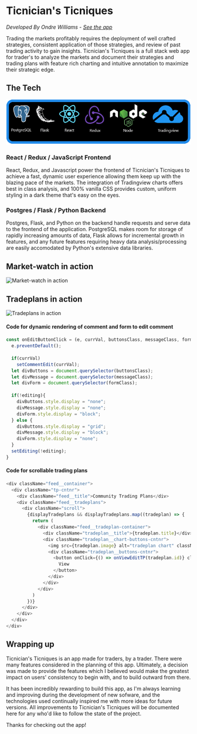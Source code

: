 # Ticnician's Ticniques
*Developed By Ondre Williams - [See the app](http://ticnicians-ticniques.herokuapp.com/)*

Trading the markets profitably requires the deployment of well crafted strategies, consistent application of those strategies, and review of past trading activity to gain insights. Ticnician's Ticniques is a full stack web app for trader's to analyze the markets and document their strategies and trading plans with feature rich charting and intuitive annotation to maximize their strategic edge.

## The Tech
![The Tech](/readme-resources/pfrn-stack.gif)

### React / Redux / JavaScript Frontend
React, Redux, and Javascript power the frontend of Ticnician's Ticniques to achieve a fast, dynamic user experience allowing them keep up with the blazing pace of the markets. The integration of Tradingview charts offers best in class analysis, and 100% vanilla CSS provides custom, uniform styling in a dark theme that's easy on the eyes.

### Postgres / Flask / Python Backend
Postgres, Flask, and Python on the backend handle requests and serve data to the frontend of the application. PostgreSQL makes room for storage of rapidly increasing amounts of data, Flask allows for incremental growth in features, and any future features requiring heavy data analysis/processing are easily accomodated by Python's extensive data libraries.

## Market-watch in action
![Market-watch in action](/readme-resources/main-demo.gif)

## Tradeplans in action
![Tradeplans in action](/readme-resources/tradeplan-demo.gif)

#### Code for dynamic rendering of comment and form to edit comment
```js
const onEditButtonClick = (e, currVal, buttonsClass, messageClass, formClass) => {
  e.preventDefault();

  if(currVal)
    setCommentEdit(currVal);
  let divButtons = document.querySelector(buttonsClass);
  let divMessage = document.querySelector(messageClass);
  let divForm = document.querySelector(formClass);

  if(!editing){
    divButtons.style.display = "none";
    divMessage.style.display = "none";
    divForm.style.display = "block";
  } else {
    divButtons.style.display = "grid";
    divMessage.style.display = "block";
    divForm.style.display = "none";
  }
  setEditing(!editing);
}
```
#### Code for scrollable trading plans
```js
<div className="feed__container">
  <div className="tp-cntnr">
    <div className="feed__title">Community Trading Plans</div>
    <div className="feed__tradeplans">
      <div className="scroll">
        {displayTradeplans && displayTradeplans.map((tradeplan) => {
          return (
            <div className="feed__tradeplan-container">
              <div className="tradeplan__title">{tradeplan.title}</div>
              <div className="tradeplan__chart-buttons-cntnr">
                <img src={tradeplan.image} alt="tradeplan chart" className="feed__img" />
                <div className="tradeplan__buttons-cntnr">
                  <button onClick={() => onViewEditTP(tradeplan.id)} className="tradeplan__button tradeplan__view">
                    View
                  </button>
                </div>
              </div>
            </div>
          )
        })}
      </div>
    </div>
  </div>
</div>
```

## Wrapping up
Ticnician's Ticniques is an app made for traders, by a trader. There were many features considered in the planning of this app. Ultimately, a decision was made to provide the features which I believed would make the greatest impact on users' consistency to begin with, and to build outward from there.

It has been incredibly rewarding to build this app, as I'm always learning and improving during the development of new sofware, and the technologies used continually inspired me with more ideas for future versions. All improvements to Ticnician's Ticniques will be documented here for any who'd like to follow the state of the project.

Thanks for checking out the app!
